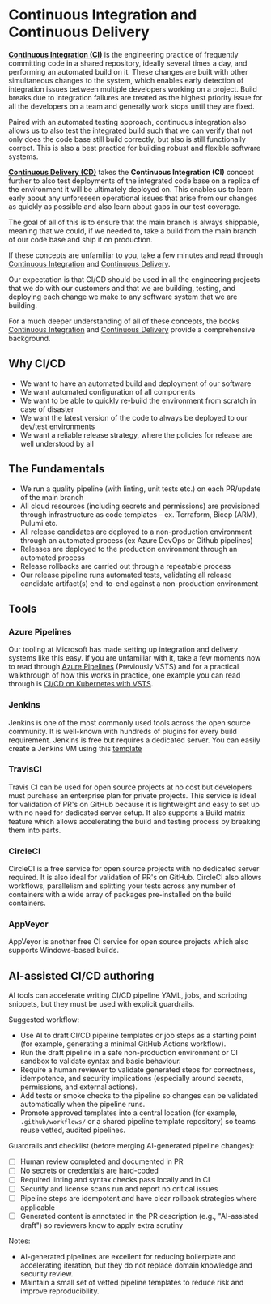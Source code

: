 # Continuous Integration and Continuous Delivery

[**Continuous Integration (CI)**](./continuous-integration.md) is the engineering practice of frequently committing code in a shared repository, ideally several times a day, and performing an automated build on it. These changes are built with other simultaneous changes to the system, which enables early detection of integration issues between multiple developers working on a project. Build breaks due to integration failures are treated as the highest priority issue for all the developers on a team and generally work stops until they are fixed.

Paired with an automated testing approach, continuous integration also allows us to also test the integrated build such that we can verify that not only does the code base still build correctly, but also is still functionally correct. This is also a best practice for building robust and flexible software systems.

[**Continuous Delivery (CD)**](./continuous-delivery.md) takes the **Continuous Integration (CI)** concept further to also test deployments of the integrated code base on a replica of the environment it will be ultimately deployed on. This enables us to learn early about any unforeseen operational issues that arise from our changes as quickly as possible and also learn about gaps in our test coverage.

The goal of all of this is to ensure that the main branch is always shippable, meaning that we could, if we needed to, take a build from the main branch of our code base and ship it on production.

If these concepts are unfamiliar to you, take a few minutes and read through [Continuous Integration](https://www.martinfowler.com/articles/continuousIntegration.html) and [Continuous Delivery](https://martinfowler.com/bliki/ContinuousDelivery.html).

Our expectation is that CI/CD should be used in all the engineering projects that we do with our customers and that we are building, testing, and deploying each change we make to any software system that we are building.

For a much deeper understanding of all of these concepts, the books [Continuous Integration](https://www.amazon.com/Continuous-Integration-Improving-Software-Reducing/dp/0321336380) and [Continuous Delivery](https://www.amazon.com/gp/product/0321601912) provide a comprehensive background.

## Why CI/CD

- We want to have an automated build and deployment of our software
- We want automated configuration of all components
- We want to be able to quickly re-build the environment from scratch in case of disaster
- We want the latest version of the code to always be deployed to our dev/test environments
- We want a reliable release strategy, where the policies for release are well understood by all

## The Fundamentals

- We run a quality pipeline (with linting, unit tests etc.) on each PR/update of the main branch
- All cloud resources (including secrets and permissions) are provisioned through infrastructure as code templates – ex. Terraform, Bicep (ARM), Pulumi etc.
- All release candidates are deployed to a non-production environment through an automated process (ex Azure DevOps or Github pipelines)
- Releases are deployed to the production environment through an automated process
- Release rollbacks are carried out through a repeatable process
- Our release pipeline runs automated tests, validating all release candidate artifact(s) end-to-end against a non-production environment

## Tools

### Azure Pipelines

Our tooling at Microsoft has made setting up integration and delivery systems like this easy. If you are unfamiliar with it, take a few moments now to read through [Azure Pipelines](https://azure.microsoft.com/en-us/services/devops/pipelines/) (Previously VSTS) and for a practical walkthrough of how this works in practice, one example you can read through is [CI/CD on Kubernetes with VSTS](https://medium.com/@timfpark/application-ci-cd-on-kubernetes-with-visual-studio-team-services-ccacecdea8a5).

### Jenkins

Jenkins is one of the most commonly used tools across the open source community. It is well-known with hundreds of plugins for every build requirement.
Jenkins is free but requires a dedicated server.
You can easily create a Jenkins VM using this [template](https://ms.portal.azure.com/#create/azure-oss.jenkinsjenkins)

### TravisCI

Travis CI can be used for open source projects at no cost but developers must purchase an enterprise plan for private projects.
This service is ideal for validation of PR's on GitHub because it is lightweight and easy to set up with no need for dedicated server setup.
It also supports a Build matrix feature which allows accelerating the build and testing process by breaking them into parts.

### CircleCI

CircleCI is a free service for open source projects with no dedicated server required. It is also ideal for validation of PR's on GitHub.
CircleCI also allows workflows, parallelism and splitting your tests across any number of containers with a wide array of packages pre-installed on the build containers.

### AppVeyor

AppVeyor is another free CI service for open source projects which also supports Windows-based builds.

## AI-assisted CI/CD authoring
AI tools can accelerate writing CI/CD pipeline YAML, jobs, and scripting snippets, but they must be used with explicit guardrails.

Suggested workflow:
- Use AI to draft CI/CD pipeline templates or job steps as a starting point (for example, generating a minimal GitHub Actions workflow).
- Run the draft pipeline in a safe non-production environment or CI sandbox to validate syntax and basic behaviour.
- Require a human reviewer to validate generated steps for correctness, idempotence, and security implications (especially around secrets, permissions, and external actions).
- Add tests or smoke checks to the pipeline so changes can be validated automatically when the pipeline runs.
- Promote approved templates into a central location (for example, `.github/workflows/` or a shared pipeline template repository) so teams reuse vetted, audited pipelines.

Guardrails and checklist (before merging AI-generated pipeline changes):
- [ ] Human review completed and documented in PR
- [ ] No secrets or credentials are hard-coded
- [ ] Required linting and syntax checks pass locally and in CI
- [ ] Security and license scans run and report no critical issues
- [ ] Pipeline steps are idempotent and have clear rollback strategies where applicable
- [ ] Generated content is annotated in the PR description (e.g., "AI-assisted draft") so reviewers know to apply extra scrutiny

Notes:
- AI-generated pipelines are excellent for reducing boilerplate and accelerating iteration, but they do not replace domain knowledge and security review.
- Maintain a small set of vetted pipeline templates to reduce risk and improve reproducibility.
